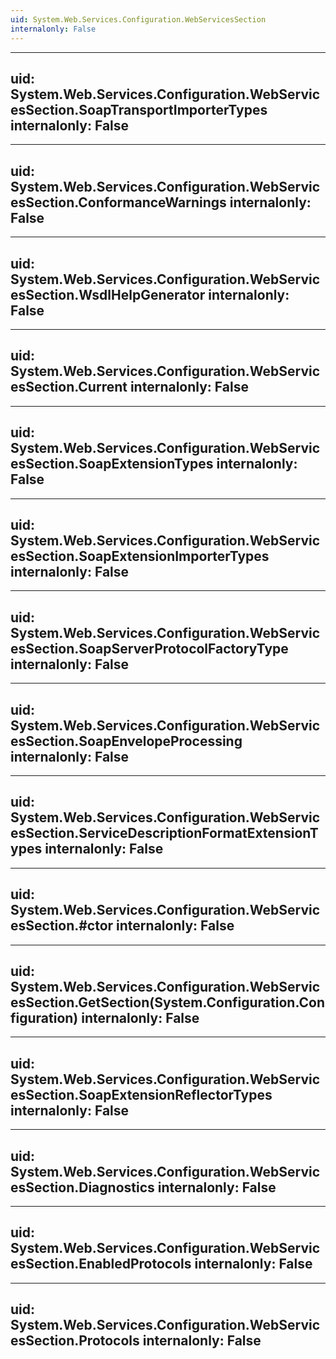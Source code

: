 ```yaml
---
uid: System.Web.Services.Configuration.WebServicesSection
internalonly: False
---
```


---
uid: System.Web.Services.Configuration.WebServicesSection.SoapTransportImporterTypes
internalonly: False
---

---
uid: System.Web.Services.Configuration.WebServicesSection.ConformanceWarnings
internalonly: False
---

---
uid: System.Web.Services.Configuration.WebServicesSection.WsdlHelpGenerator
internalonly: False
---

---
uid: System.Web.Services.Configuration.WebServicesSection.Current
internalonly: False
---

---
uid: System.Web.Services.Configuration.WebServicesSection.SoapExtensionTypes
internalonly: False
---

---
uid: System.Web.Services.Configuration.WebServicesSection.SoapExtensionImporterTypes
internalonly: False
---

---
uid: System.Web.Services.Configuration.WebServicesSection.SoapServerProtocolFactoryType
internalonly: False
---

---
uid: System.Web.Services.Configuration.WebServicesSection.SoapEnvelopeProcessing
internalonly: False
---

---
uid: System.Web.Services.Configuration.WebServicesSection.ServiceDescriptionFormatExtensionTypes
internalonly: False
---

---
uid: System.Web.Services.Configuration.WebServicesSection.#ctor
internalonly: False
---

---
uid: System.Web.Services.Configuration.WebServicesSection.GetSection(System.Configuration.Configuration)
internalonly: False
---

---
uid: System.Web.Services.Configuration.WebServicesSection.SoapExtensionReflectorTypes
internalonly: False
---

---
uid: System.Web.Services.Configuration.WebServicesSection.Diagnostics
internalonly: False
---

---
uid: System.Web.Services.Configuration.WebServicesSection.EnabledProtocols
internalonly: False
---

---
uid: System.Web.Services.Configuration.WebServicesSection.Protocols
internalonly: False
---
